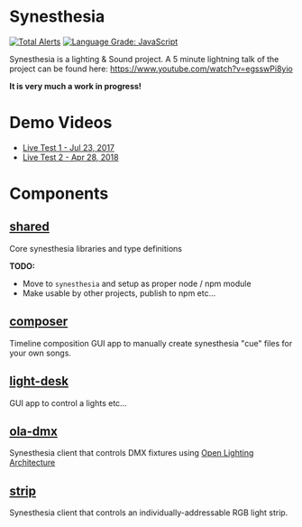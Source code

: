 # Synesthesia


[![Total Alerts](https://img.shields.io/lgtm/alerts/g/samlanning/synesthesia.svg?logo=lgtm&logoWidth=18)](https://lgtm.com/projects/g/samlanning/synesthesia/alerts/)
[![Language Grade: JavaScript](https://img.shields.io/lgtm/grade/javascript/g/samlanning/synesthesia.svg?logo=lgtm&logoWidth=18)](https://lgtm.com/projects/g/samlanning/synesthesia/context:javascript)

Synesthesia is a lighting & Sound project. A 5 minute lightning talk
of the project can be found here: <https://www.youtube.com/watch?v=egsswPi8yio>

**It is very much a work in progress!**

# Demo Videos

* [Live Test 1 - Jul 23, 2017](https://www.youtube.com/watch?v=IWVBzzRnNas)
* [Live Test 2 - Apr 28, 2018](https://www.youtube.com/watch?v=dxShZ5Eeu8U)

# Components

## [shared](shared)

Core synesthesia libraries and type definitions

**TODO:**

* Move to `synesthesia` and setup as proper node / npm module
* Make usable by other projects, publish to npm etc...

## [composer](composer)

Timeline composition GUI app to manually create synesthesia "cue" files for your own songs.

## [light-desk](light-desk)

GUI app to control a lights etc...

## [ola-dmx](ola-dmx)

Synesthesia client that controls DMX fixtures using [Open Lighting Architecture](https://www.openlighting.org/ola/)

## [strip](strip)

Synesthesia client that controls an individually-addressable RGB light strip.

